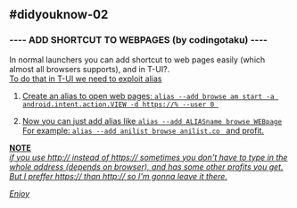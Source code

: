 ## #didyouknow-02


### ---- ADD SHORTCUT TO WEBPAGES (by  codingotaku) ----

In normal launchers you can add shortcut to web pages easily  (which almost all browsers supports), and in T-UI?.<br>
<u>To do that in T-UI we need to exploit alias<u>

1) Create an alias to open web pages:
`alias --add browse am start -a android.intent.action.VIEW -d https://% --user 0 `

2) Now you can just add alias like
`alias --add ALIASname browse WEBpage`<br>
For example: `alias --add anilist browse anilist.co `
and profit.


**NOTE**<br>
<i>if you use http:// instead of https:// sometimes you don't have to type in the whole address (depends on browser),<i>
<i>and has some other profits you get. But I preffer https:// than http:// so I'm gonna leave it there.<i>

Enjoy
